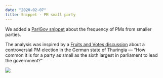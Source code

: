 ```yaml
---
date: "2020-02-07"
title: Snippet · PM small party
---
```


We added a [ParlGov snippet](https://github.com/hdigital/parlgov-snippets/tree/master/z-legacy/pm-small-parties-2020) about the frequency of PMs from smaller parties.

The analysis was inspired by a [Fruits and Votes discussion](https://fruitsandvotes.wordpress.com/2020/02/05/thuringia-leader-of-smallest-party-in-state-parliament-elected-premier-with-afd-support/) about a controversial PM election in the German state of Thuringia — “How common it is for a party as small as the sixth largest in parliament to lead the government?”

![](/images/parliament-netherlands.jpg)
